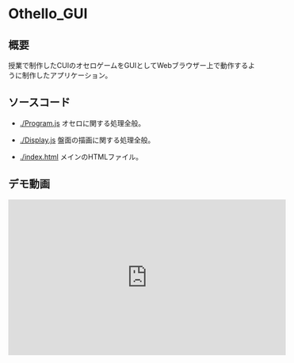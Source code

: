 # Othello_GUI
## 概要
授業で制作したCUIのオセロゲームをGUIとしてWebブラウザー上で動作するように制作したアプリケーション。

## ソースコード
- [./Program.js](./Program.js)
オセロに関する処理全般。

- [./Display.js](./Display.js)
盤面の描画に関する処理全般。

- [./index.html](./index.html)
メインのHTMLファイル。

## デモ動画
<iframe width="560" height="315" src="https://www.youtube.com/embed/Qr9mpbRFlko?si=KrLvFhcXHteDrifp" title="YouTube video player" frameborder="0" allow="accelerometer; autoplay; clipboard-write; encrypted-media; gyroscope; picture-in-picture; web-share" allowfullscreen></iframe>